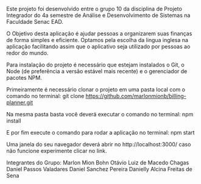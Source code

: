 Este projeto foi desenvolvido entre o grupo 10 da disciplina de Projeto Integrador do 4a semestre de Análise e Desenvolvimento de Sistemas na Faculdade Senac EAD.

O Objetivo desta aplicação é ajudar pessoas a organizarem suas finanças de forma simples e eficiente. Optamos pela escolha da lingua inglesa na aplicação facilitando assim que o aplicativo seja utilizado por pessoas ao redor do mundo.

Para instalação do projeto é necessário que estejam instalados o Git, o Node (de preferência a versão estável mais recente) e o gerenciador de pacotes NPM.

Primeiramente é necessário clonar o projeto em uma pasta local com o comando no terminal:
git clone https://github.com/marlonmionb/billing-planner.git

Na mesma pasta basta você deverá executar o comando no terminal: 
npm install

E por fim execute o comando para rodar a aplicação no terminal:
npm start

Uma janela do seu navegador deverá abrir no http://localhost:3000/ caso não funcione experimente clicar no link.


Integrantes do Grupo:
Marlon Mion Bohn
Otávio Luiz de Macedo Chagas
Daniel Passos Valadares
Daniel Sanchez Pereira
Danielly Alcina Freitas de Sena
